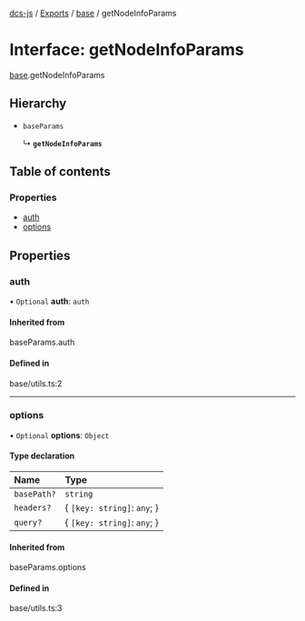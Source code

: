 [dcs-js](../README.md) / [Exports](../modules.md) / [base](../modules/base.md) / getNodeInfoParams

# Interface: getNodeInfoParams

[base](../modules/base.md).getNodeInfoParams

## Hierarchy

- `baseParams`

  ↳ **`getNodeInfoParams`**

## Table of contents

### Properties

- [auth](base.getNodeInfoParams.md#auth)
- [options](base.getNodeInfoParams.md#options)

## Properties

### <a id="auth" name="auth"></a> auth

• `Optional` **auth**: `auth`

#### Inherited from

baseParams.auth

#### Defined in

base/utils.ts:2

___

### <a id="options" name="options"></a> options

• `Optional` **options**: `Object`

#### Type declaration

| Name | Type |
| :------ | :------ |
| `basePath?` | `string` |
| `headers?` | { `[key: string]`: `any`;  } |
| `query?` | { `[key: string]`: `any`;  } |

#### Inherited from

baseParams.options

#### Defined in

base/utils.ts:3
